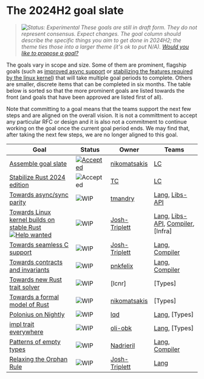 # The 2024H2 goal slate

> *![Status: Experimental](https://img.shields.io/badge/Status-Experimental-yellow) These goals are still in draft form. They do not represent consensus. Expect changes. The goal column should describe the specific things you aim to get done in 2024H2; the theme ties those into a larger theme (it's ok to put N/A). [Would you like to propose a goal?](../how_to/propose_a_goal.md)*

The goals vary in scope and size. Some of them are prominent, flagship goals (such as [improved async support][AFE] or [stabilizing the features required by the linux kernel][LK]) that will take multiple goal periods to complete. Others are smaller, discrete items that can be completed in six months. The table below is sorted so that the more prominent goals are listed towards the front (and goals that have been approved are listed first of all).

Note that committing to a goal means that the teams support the next few steps and are aligned on the overall vision. It is not a committment to accept any particular RFC or design and it is also not a commitment to continue working on the goal once the current goal period ends. We may find that, after taking the next few steps, we are no longer aligned to this goal.

| Goal                                                                   | Status                      | Owner             | Teams                                   |
| ---------------------------------------------------------------------- | --------------------------- | ----------------- | --------------------------------------- |
| [Assemble goal slate][AGS]                                             | [![Accepted][acc]][rfc3614] | [nikomatsakis][]  | [LC]                                    |
| [Stabilize Rust 2024 edition][R2024]                                   | ![Accepted][acc]            | [TC][]            | [LC]                                    |
| [Towards async/sync parity][AFE]                                       | ![WIP][wip]                 | [tmandry][]       | [Lang], [Libs-API]                      |
| [Towards Linux kernel builds on stable Rust][LK] [![Help wanted]][LKH] | ![WIP][wip]                 | [Josh-Triplett][] | [Lang], [Libs-API], [Compiler], [Infra] |
| [Towards seamless C support][SCS]                                      | ![WIP][wip]                 | [Josh-Triplett][] | [Lang], [Compiler]                      |
| [Towards contracts and invariants][CI]                                 | ![WIP][wip]                 | [pnkfelix]        | [Lang], [Compiler]                      |
| [Towards new Rust trait solver][NTS]                                   | ![WIP][wip]                 | [lcnr]            | [Types]                                 |
| [Towards a formal model of Rust][AMF]                                  | ![WIP][wip]                 | [nikomatsakis]    | [Types]                                 |
| [Polonius on Nightly][NBNLB]                                           | ![WIP][wip]                 | [lqd]             | [Lang], [Types]                         |
| [impl trait everywhere][ITE]                                           | ![WIP][wip]                 | [oli-obk]         | [Lang], [Types]                         |
| [Patterns of empty types][PET]                                         | ![WIP][wip]                 | [Nadrieril]       | [Lang], [Compiler]                      |
| [Relaxing the Orphan Rule][RTOR]                                       | ![WIP][wip]                 | [Josh-Triplett][] | [Lang]                                  |

[AFE]: ./async_fn_everywhere.md
[LK]: ./rfl_stable.md
[LKH]: ./rfl_stable.md#ownership-and-other-resources
[SCS]: ./Seamless-C-Support.md
[CI]: ./Contracts-and-invariants.md
[NTS]: ./New-trait-solver.md
[AMF]: ./a-mir-formality.md
[AGS]: ./Project-goal-slate.md
[R2024]: ./Rust-2024-Edition.md
[NBNLB]: ./Polonius.md
[PET]: ./Patterns-of-empty-types.md
[RTOR]: ./Relaxing-the-Orphan-Rule.md
[ITE]: ./Impl-trait-everywhere.md

[rfc3614]: https://github.com/rust-lang/rfcs/pull/3614
[Intrusive linked lists]: ./Intrusive-linked-lists.md
[Fallible allocation]: ./Fallible-allocation.md
[Intrusive linked lists]: ./Intrusive-linked-lists.md

[own]: https://img.shields.io/badge/Owned%20Needed-blue

[acc]: https://img.shields.io/badge/Accepted-green
[prov]: https://img.shields.io/badge/Provisional-yellow
[wip]: https://img.shields.io/badge/WIP-yellow

[Compiler]: https://www.rust-lang.org/governance/teams/compiler
[Lang]: https://www.rust-lang.org/governance/teams/lang
[LC]: https://www.rust-lang.org/governance/teams/leadership-council
[Libs-API]: https://www.rust-lang.org/governance/teams/library#team-libs-api


[compiler-errors]: https://github.com/compiler-errors
[lqd]: https://github.com/lqd
[Nadrieril]: https://github.com/Nadrieril
[nikomatsakis]: https://github.com/nikomatsakis
[oli-obk]: https://github.com/oli-obk
[tmandry]: https://github.com/tmandry
[petrochenkov]: https://github.com/petrochenkov
[pnkfelix]: https://github.com/pnkfelix
[TC]: https://github.com/TC
[josh-triplett]: https://github.com/Josh-Triplett

[Help wanted]: https://img.shields.io/badge/Help%20wanted-blue
